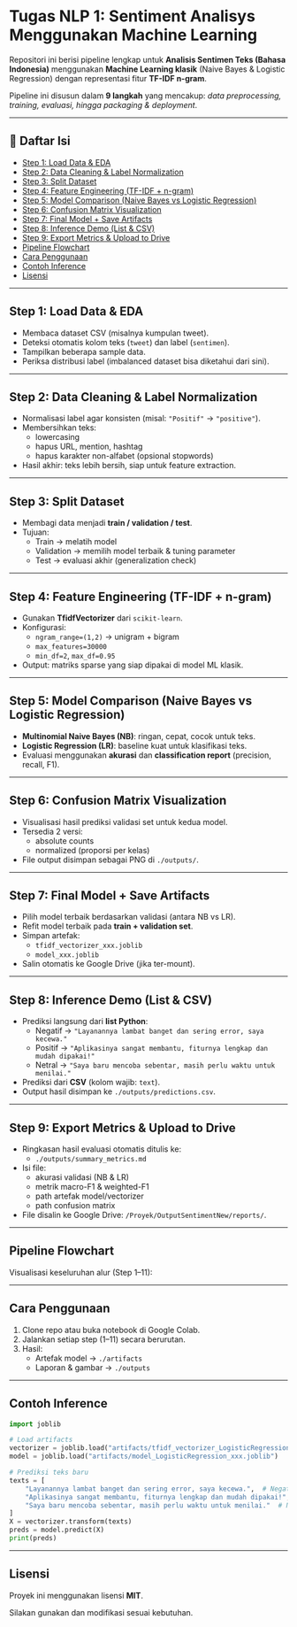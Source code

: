 # Tugas NLP 1: Sentiment Analisys Menggunakan Machine Learning

Repositori ini berisi pipeline lengkap untuk **Analisis Sentimen Teks (Bahasa Indonesia)** menggunakan **Machine Learning klasik** (Naive Bayes & Logistic Regression) dengan representasi fitur **TF-IDF n-gram**.

Pipeline ini disusun dalam **9 langkah** yang mencakup: *data preprocessing, training, evaluasi, hingga packaging & deployment*.

---

## 📑 Daftar Isi

- [Step 1: Load Data & EDA](https://www.notion.so/Final-Untuk-GitHub-281660e5a316803f8317f1e6bfd1b42d?pvs=21)
- [Step 2: Data Cleaning & Label Normalization](https://www.notion.so/Final-Untuk-GitHub-281660e5a316803f8317f1e6bfd1b42d?pvs=21)
- [Step 3: Split Dataset](https://www.notion.so/Final-Untuk-GitHub-281660e5a316803f8317f1e6bfd1b42d?pvs=21)
- [Step 4: Feature Engineering (TF-IDF + n-gram)](https://www.notion.so/Final-Untuk-GitHub-281660e5a316803f8317f1e6bfd1b42d?pvs=21)
- [Step 5: Model Comparison (Naive Bayes vs Logistic Regression)](https://www.notion.so/Final-Untuk-GitHub-281660e5a316803f8317f1e6bfd1b42d?pvs=21)
- [Step 6: Confusion Matrix Visualization](https://www.notion.so/Final-Untuk-GitHub-281660e5a316803f8317f1e6bfd1b42d?pvs=21)
- [Step 7: Final Model + Save Artifacts](https://www.notion.so/Final-Untuk-GitHub-281660e5a316803f8317f1e6bfd1b42d?pvs=21)
- [Step 8: Inference Demo (List & CSV)](https://www.notion.so/Final-Untuk-GitHub-281660e5a316803f8317f1e6bfd1b42d?pvs=21)
- [Step 9: Export Metrics & Upload to Drive](https://www.notion.so/Final-Untuk-GitHub-281660e5a316803f8317f1e6bfd1b42d?pvs=21)
- [Pipeline Flowchart](https://www.notion.so/Final-Untuk-GitHub-281660e5a316803f8317f1e6bfd1b42d?pvs=21)
- [Cara Penggunaan](https://www.notion.so/Final-Untuk-GitHub-281660e5a316803f8317f1e6bfd1b42d?pvs=21)
- [Contoh Inference](https://www.notion.so/Final-Untuk-GitHub-281660e5a316803f8317f1e6bfd1b42d?pvs=21)
- [Lisensi](https://www.notion.so/Final-Untuk-GitHub-281660e5a316803f8317f1e6bfd1b42d?pvs=21)

---

## Step 1: Load Data & EDA

- Membaca dataset CSV (misalnya kumpulan tweet).
- Deteksi otomatis kolom teks (`tweet`) dan label (`sentimen`).
- Tampilkan beberapa sample data.
- Periksa distribusi label (imbalanced dataset bisa diketahui dari sini).

---

## Step 2: Data Cleaning & Label Normalization

- Normalisasi label agar konsisten (misal: `"Positif"` → `"positive"`).
- Membersihkan teks:
    - lowercasing
    - hapus URL, mention, hashtag
    - hapus karakter non-alfabet (opsional stopwords)
- Hasil akhir: teks lebih bersih, siap untuk feature extraction.

---

## Step 3: Split Dataset

- Membagi data menjadi **train / validation / test**.
- Tujuan:
    - Train → melatih model
    - Validation → memilih model terbaik & tuning parameter
    - Test → evaluasi akhir (generalization check)

---

## Step 4: Feature Engineering (TF-IDF + n-gram)

- Gunakan **TfidfVectorizer** dari `scikit-learn`.
- Konfigurasi:
    - `ngram_range=(1,2)` → unigram + bigram
    - `max_features=30000`
    - `min_df=2`, `max_df=0.95`
- Output: matriks sparse yang siap dipakai di model ML klasik.

---

## Step 5: Model Comparison (Naive Bayes vs Logistic Regression)

- **Multinomial Naive Bayes (NB)**: ringan, cepat, cocok untuk teks.
- **Logistic Regression (LR)**: baseline kuat untuk klasifikasi teks.
- Evaluasi menggunakan **akurasi** dan **classification report** (precision, recall, F1).

---

## Step 6: Confusion Matrix Visualization

- Visualisasi hasil prediksi validasi set untuk kedua model.
- Tersedia 2 versi:
    - absolute counts
    - normalized (proporsi per kelas)
- File output disimpan sebagai PNG di `./outputs/`.

---

## Step 7: Final Model + Save Artifacts

- Pilih model terbaik berdasarkan validasi (antara NB vs LR).
- Refit model terbaik pada **train + validation set**.
- Simpan artefak:
    - `tfidf_vectorizer_xxx.joblib`
    - `model_xxx.joblib`
- Salin otomatis ke Google Drive (jika ter-mount).

---

## Step 8: Inference Demo (List & CSV)

- Prediksi langsung dari **list Python**:
    - Negatif → `"Layanannya lambat banget dan sering error, saya kecewa."`
    - Positif → `"Aplikasinya sangat membantu, fiturnya lengkap dan mudah dipakai!"`
    - Netral → `"Saya baru mencoba sebentar, masih perlu waktu untuk menilai."`
- Prediksi dari **CSV** (kolom wajib: `text`).
- Output hasil disimpan ke `./outputs/predictions.csv`.

---

## Step 9: Export Metrics & Upload to Drive

- Ringkasan hasil evaluasi otomatis ditulis ke:
    - `./outputs/summary_metrics.md`
- Isi file:
    - akurasi validasi (NB & LR)
    - metrik macro-F1 & weighted-F1
    - path artefak model/vectorizer
    - path confusion matrix
- File disalin ke Google Drive: `/Proyek/OutputSentimentNew/reports/`.

---

## Pipeline Flowchart

Visualisasi keseluruhan alur (Step 1–11):

---

## Cara Penggunaan

1. Clone repo atau buka notebook di Google Colab.
2. Jalankan setiap step (1–11) secara berurutan.
3. Hasil:
    - Artefak model → `./artifacts`
    - Laporan & gambar → `./outputs`
   
---

## Contoh Inference

```python
import joblib

# Load artifacts
vectorizer = joblib.load("artifacts/tfidf_vectorizer_LogisticRegression_xxx.joblib")
model = joblib.load("artifacts/model_LogisticRegression_xxx.joblib")

# Prediksi teks baru
texts = [
    "Layanannya lambat banget dan sering error, saya kecewa.",  # Negatif
    "Aplikasinya sangat membantu, fiturnya lengkap dan mudah dipakai!",  # Positif
    "Saya baru mencoba sebentar, masih perlu waktu untuk menilai."  # Netral
]
X = vectorizer.transform(texts)
preds = model.predict(X)
print(preds)

```

---

## Lisensi

Proyek ini menggunakan lisensi **MIT**.

Silakan gunakan dan modifikasi sesuai kebutuhan.
